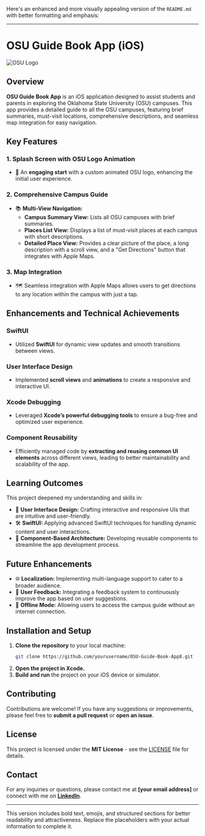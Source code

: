 Here's an enhanced and more visually appealing version of the `README.md` with better formatting and emphasis:

---

# **OSU Guide Book App (iOS)**

![OSU Logo](https://upload.wikimedia.org/wikipedia/commons/thumb/e/e8/Oklahoma_State_University_system_logo.svg/1024px-Oklahoma_State_University_system_logo.svg.png)

## **Overview**

**OSU Guide Book App** is an iOS application designed to assist students and parents in exploring the Oklahoma State University (OSU) campuses. This app provides a detailed guide to all the OSU campuses, featuring brief summaries, must-visit locations, comprehensive descriptions, and seamless map integration for easy navigation.

## **Key Features**

### **1. Splash Screen with OSU Logo Animation**
- 🚀 An **engaging start** with a custom animated OSU logo, enhancing the initial user experience.

### **2. Comprehensive Campus Guide**
- 📚 **Multi-View Navigation:**
  - **Campus Summary View:** Lists all OSU campuses with brief summaries.
  - **Places List View:** Displays a list of must-visit places at each campus with short descriptions.
  - **Detailed Place View:** Provides a clear picture of the place, a long description with a scroll view, and a "Get Directions" button that integrates with Apple Maps.

### **3. Map Integration**
- 🗺️ Seamless integration with Apple Maps allows users to get directions to any location within the campus with just a tap.

## **Enhancements and Technical Achievements**

### **SwiftUI**
- Utilized **SwiftUI** for dynamic view updates and smooth transitions between views.

### **User Interface Design**
- Implemented **scroll views** and **animations** to create a responsive and interactive UI.

### **Xcode Debugging**
- Leveraged **Xcode’s powerful debugging tools** to ensure a bug-free and optimized user experience.

### **Component Reusability**
- Efficiently managed code by **extracting and reusing common UI elements** across different views, leading to better maintainability and scalability of the app.

## **Learning Outcomes**

This project deepened my understanding and skills in:
- 🎨 **User Interface Design:** Crafting interactive and responsive UIs that are intuitive and user-friendly.
- 🛠️ **SwiftUI:** Applying advanced SwiftUI techniques for handling dynamic content and user interactions.
- 🔄 **Component-Based Architecture:** Developing reusable components to streamline the app development process.

## **Future Enhancements**

- 🌐 **Localization:** Implementing multi-language support to cater to a broader audience.
- 💬 **User Feedback:** Integrating a feedback system to continuously improve the app based on user suggestions.
- 📶 **Offline Mode:** Allowing users to access the campus guide without an internet connection.

## **Installation and Setup**

1. **Clone the repository** to your local machine:
    ```bash
    git clone https://github.com/yourusername/OSU-Guide-Book-App8.git
    ```
2. **Open the project in Xcode.**
3. **Build and run** the project on your iOS device or simulator.

## **Contributing**

Contributions are welcome! If you have any suggestions or improvements, please feel free to **submit a pull request** or **open an issue**.

## **License**

This project is licensed under the **MIT License** - see the [LICENSE](LICENSE) file for details.

## **Contact**

For any inquiries or questions, please contact me at **[your email address]** or connect with me on **[LinkedIn](https://www.linkedin.com/in/yourprofile)**.

---

This version includes bold text, emojis, and structured sections for better readability and attractiveness. Replace the placeholders with your actual information to complete it.
